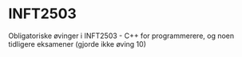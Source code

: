 # INFT2503

Obligatoriske øvinger i INFT2503 - C++ for programmerere, og noen tidligere eksamener
(gjorde ikke øving 10)
